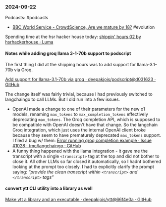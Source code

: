 ### 2024-09-22
Podcasts: #podcasts 
- [BBC World Service - CrowdScience, Are we mature by 18?](https://www.bbc.co.uk/programmes/w3ct5rhm) #evolution 

Spending time at the hsr hacker house today: [shippin' hours 02 by hsrhackerhouse · Luma](https://lu.ma/ylczj5fj?tk=AG5asc)

#### Notes while adding groq llama 3-1-70b support to podscript
The first thing I did at the shipping hours was to add support for llama-3.1-70b via Groq.

[Add support for llama-3.1-70b via groq · deepakjois/podscript@d031623 · GitHub](https://github.com/deepakjois/podscript/commit/d031623779d81bdebe197a699005a48a09c4d4c3)

The change itself was fairly trivial, because I had previously switched to langchaingo to call LLMs. But I did run into a few issues.

* OpenAI made a change to one of their parameters for the new o1 models, renaming `max_tokens` to `max_completion_tokens` effectively deprecating `max_tokens`. The Groq completion API, which is supposed to be compatible with OpenAI doesn't have that change. So the langchain Groq integration, which just uses the internal OpenAI client broke because they seem to have prematurely deprecated `max_tokens` support. I filed a bug w/ them: [Error running groq completion example · Issue #1028 · tmc/langchaingo · GitHub](https://github.com/tmc/langchaingo/issues/1028)
* A funny thing happened with the llama integration - it gave me the transcript with a single `<transcript>` tag at the top and did not bother to close it. All other LLMs so far closed it automatically, so I hadnt bothered looking at the prompt too closely. I had to explicitly clarify the prompt saying: _“provide the clean transcript within `<transcript>` and `</transcript>` tags”_

#### convert ytt CLI utility into a library as well
[Make ytt a library and an executable · deepakjois/ytt@66f4e0a · GitHub](https://github.com/deepakjois/ytt/commit/66f4e0a220fb46d7465203d1a6d886abab8e22db)
